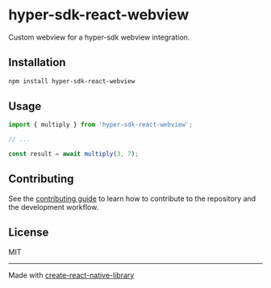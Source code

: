# hyper-sdk-react-webview

Custom webview for a hyper-sdk webview integration.

## Installation

```sh
npm install hyper-sdk-react-webview
```

## Usage

```js
import { multiply } from 'hyper-sdk-react-webview';

// ...

const result = await multiply(3, 7);
```

## Contributing

See the [contributing guide](CONTRIBUTING.md) to learn how to contribute to the repository and the development workflow.

## License

MIT

---

Made with [create-react-native-library](https://github.com/callstack/react-native-builder-bob)

